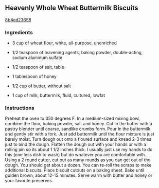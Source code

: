 ## Heavenly Whole Wheat Buttermilk Biscuits

[8b4ed23658](http://tastykitchen.com/recipes/breads/heavenly-whole-wheat-buttermilk-biscuits/)

### Ingredients

 - 3 cup of wheat flour, white, all-purpose, unenriched

 - 1/2 teaspoon of leavening agents, baking powder, double-acting, sodium aluminum sulfate

 - 1/2 teaspoon of salt, table

 - 1 tablespoon of honey

 - 1/2 cup of butter, without salt

 - 1 cup of milk, buttermilk, fluid, cultured, lowfat

### Instructions

Preheat the oven to 350 degrees F. In a medium-sized mixing bowl, combine the flour, baking powder, salt and honey. Cut in the butter with a pastry blender until coarse, sandlike crumbs form. Pour in the buttermilk and gently stir with a fork. Just add buttermilk until the flour mixture is just barely moist. Turn dough out onto a floured surface and knead 2-3 times just to bind the dough. Flatten the dough out with your hands or with a rolling pin so its about 1 1/2 inches thick. I usually just use my hands to do this (one less dish to wash) but do whatever you are comfortable with. Using a 2 round cutter, cut out as many rounds as you can get out of the dough. You should get about a dozen. You can re-roll the scraps to make additional biscuits. Place biscuit cutouts on a baking sheet. Bake until golden brown, about 12-15 minutes. Serve warm with butter and honey or your favorite preserves.